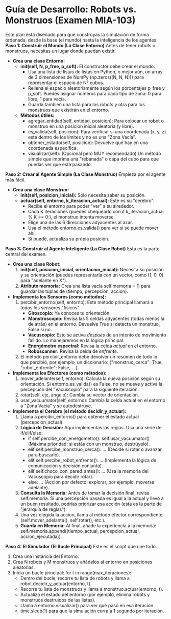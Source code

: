 # Guía de Desarrollo: Robots vs. Monstruos (Examen MIA-103)
Este plan está diseñado para que construyas la simulación de forma ordenada, desde la base (el mundo) hasta la inteligencia de los agentes.
**Paso 1: Construir el Mundo (La Clase Entorno)**
Antes de tener robots o monstruos, necesitas un lugar donde puedan existir.

- **Crea una clase Entorno:**
    - **__init__(self, N, p_free, p_soft):** El constructor debe crear el mundo.
        - Usa una lista de listas de listas en Python, o mejor aún, un array de 3 dimensiones de NumPy (np.zeros((N, N, N))) para representar el espacio de N³ cubos.
        - Rellena el espacio aleatoriamente según los porcentajes p_free y p_soft. Puedes asignar números para cada tipo de zona: 0 para libre, 1 para vacía.
        - Guarda también una lista para los robots y otra para los monstruos que existirán en el entorno.
    - **Métodos útiles:**
        - agregar_entidad(self, entidad, posicion): Para colocar un robot o monstruo en una posición inicial aleatoria (y libre).
        - es_valida(self, posicion): Para verificar si una coordenada (x, y, z) está dentro de los límites y no es una "Zona Vacía".
        - obtener_estado(self, posicion): Devuelve qué hay en una coordenada específica.
        - visualizar(self): (Opcional pero MUY recomendado) Un método simple que imprima una "rebanada" o capa del cubo para que puedas ver qué está pasando.

**Paso 2: Crear al Agente Simple (La Clase Monstruo)**
Empieza por el agente más fácil.

- **Crea una clase Monstruo:**
    - **__init__(self, posicion_inicial):** Solo necesita saber su posición.
    - **actuar(self, entorno, k_iteracion_actual):** Este es su "cerebro".
        - Recibe el entorno para poder "ver" a su alrededor.
        - Cada K iteraciones (puedes chequearlo con if k_iteracion_actual % K == 0:), el monstruo intenta moverse.
        - Elige una de las 6 direcciones adyacentes al azar.
        - Usa el método entorno.es_valida() para ver si se puede mover ahí.
        - Si puede, actualiza su propia posición.

**Paso 3: Construir al Agente Inteligente (La Clase Robot)**
Esta es la parte central del examen.

- **Crea una clase Robot:**
    1. **__init__(self, posicion_inicial, orientacion_inicial):** Necesita su posición y su orientación (puedes representarla con un vector, como (1, 0, 0) para "adelante en X").
    2. **Atributo memoria:** Crea una lista vacía self.memoria = [] para guardar las tuplas de (tiempo, percepcion, accion).
- **Implementa los Sensores (como métodos):**
    1. percibir_entorno(self, entorno): Este método principal llamará a todos los sensores "físicos".
        - **Giroscopio:** Ya conoces tu orientación.
        - **Monstroscopio:** Revisa las 5 celdas adyacentes (todas menos la de atrás) en el entorno. Devuelve True si detecta un monstruo, False si no.
        - **Vacuscopio:** Este se activa *después* de un intento de movimiento fallido. Lo manejaremos en la lógica principal.
        - **Energómetro espectral:** Revisa la celda *actual* en el entorno.
        - **Roboscanner:** Revisa la celda de *enfrente*.
    2. El método percibir_entorno debe devolver un resumen de todo lo que percibió, por ejemplo, un diccionario: {"monstruo_cerca": True, "robot_enfrente": False, ...}.
- **Implementa los Efectores (como métodos):**
    1. mover_adelante(self, entorno): Calcula la nueva posición según su orientación. Si entorno.es_valida() es False, no se mueve y activa la percepción del "Vacuscopio" para la siguiente iteración.
    2. rotar(self, eje, angulo): Cambia su vector de orientación.
    3. usar_vacuumator(self, entorno): Cambia la celda actual en el entorno a "Zona Vacía" y se autodestruye.
- **Implementa el Cerebro (el método decidir_y_actuar):**
    1. Llama a percibir_entorno() para obtener el estado actual (percepcion_actual).
    2. **Lógica de Decisión:** Aquí implementas las reglas. Usa una serie de if/elif/else:
        - if self.percibe_con_energometro(): self.usar_vacuumator() (Máxima prioridad: si estás con un monstruo, destrúyelo).
        - elif self.percibe_monstruo_cerca(): ... (Decide si rotar o avanzar para buscarlo).
        - elif self.percibe_robot_enfrente(): ... (Implementa la lógica de comunicación y decisión conjunta).
        - elif self.choco_con_pared_antes(): ... (Usa la memoria del Vacuscopio para decidir rotar).
        - else: ... (Acción por defecto: explorar, por ejemplo, moverse adelante).
    3. **Consulta la Memoria:** Antes de tomar la decisión final, revisa self.memoria. Si una percepción pasada es igual a la actual y llevó a un buen resultado, podrías priorizar esa acción (esta es la parte de "jerarquía de reglas").
    4. Una vez elegida la accion, llama al método efector correspondiente (self.mover_adelante(), self.rotar(), etc.).
    5. **Guarda en Memoria:** Al final, añade la experiencia a la memoria: self.memoria.append((tiempo_actual, percepcion_actual, accion_ejecutada)).

**Paso 4: El Simulador (El Bucle Principal)**
Este es el script que une todo.

1. Crea una instancia del Entorno.
2. Crea N robots y M monstruos y añádelos al entorno en posiciones aleatorias.
3. Inicia un bucle principal: for t in range(max_iteraciones):
    - Dentro del bucle, recorre tu lista de robots y llama a robot.decidir_y_actuar(entorno, t).
    - Recorre tu lista de monstruos y llama a monstruo.actuar(entorno, t).
    - Actualiza el estado del entorno (por ejemplo, elimina robots y monstruos destruidos de las listas).
    - Llama a entorno.visualizar() para ver qué pasó en esa iteración.
    - time.sleep(1) para que la simulación corra a 1 segundo por iteración.

